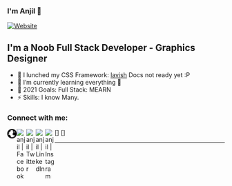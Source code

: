 ### I'm Anjil 👋

[![Website](https://img.shields.io/website?label=Portfolio&style=for-the-badge&url=https%3A%2F%2Fcodestackr.com)](http://anjil.me/)


## I'm a Noob Full Stack Developer - Graphics Designer

- 🔭 I lunched my CSS Framework: [lavish] Docs not ready yet :P
- 🌱 I’m currently learning everything 🤣
- 🥅 2021 Goals: Full Stack: MEARN
- ⚡ Skills: I know Many.


### Connect with me:

[<img align="left" alt="codeSTACKr.com" width="22px" src="https://raw.githubusercontent.com/iconic/open-iconic/master/svg/globe.svg" />]
[<img align="left" alt="anjil | Facebook" width="22px" src="https://cdn.jsdelivr.net/npm/simple-icons@v3/icons/facebook.svg" />][facebook]
[<img align="left" alt="anjil | Twitter" width="22px" src="https://cdn.jsdelivr.net/npm/simple-icons@v3/icons/twitter.svg" />][twitter]
[<img align="left" alt="anjil | LinkedIn" width="22px" src="https://cdn.jsdelivr.net/npm/simple-icons@v3/icons/linkedin.svg" />][linkedin]
[<img align="left" alt="anjil | Instagram" width="22px" src="https://cdn.jsdelivr.net/npm/simple-icons@v3/icons/instagram.svg" />]

---

[website]: https://codeSTACKr.com
[lavish]: https://lavish-css-framework.vercel.app/
[twitter]: https://twitter.com/anjil0000
[facebook]: https://facebook.com/anjil.bishowkarma
[instagram]: https://instagram.com/anjil0000_
[linkedin]: https://linkedin.com/in/anjil0000

